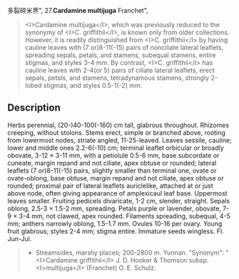 多裂碎米荠",
27.**Cardamine multijuga** Franchet",

> &lt;I&gt;Cardamine multijuga&lt;/I&gt;, which was previously reduced to the synonymy of &lt;I&gt;C. griffithii&lt;/I&gt;, is known only from older collections. However, it is readily distinguished from &lt;I&gt;C. griffithii&lt;/I&gt; by having cauline leaves with (7 or)8-11(-15) pairs of nonciliate lateral leaflets, spreading sepals, petals, and stamens, subequal stamens, entire stigmas, and styles 3-4 mm. By contrast, &lt;I&gt;C. griffithii&lt;/I&gt; has cauline leaves with 2-4(or 5) pairs of ciliate lateral leaflets, erect sepals, petals, and stamens, tetradynamous stamens, strongly 2-lobed stigmas, and styles 0.5-1(-2) mm.

## Description
Herbs perennial, (20-)40-100(-160) cm tall, glabrous throughout. Rhizomes creeping, without stolons. Stems erect, simple or branched above, rooting from lowermost nodes, striate angled, 11-25-leaved. Leaves sessile, cauline; lower and middle ones 2.2-6(-10) cm; terminal leaflet orbicular or broadly obovate, 3-12 × 3-11 mm, with a petiolule 0.5-6 mm, base subcordate or cuneate, margin repand and not ciliate, apex obtuse or rounded; lateral leaflets (7 or)8-11(-15) pairs, slightly smaller than terminal one, ovate or ovate-oblong, base obtuse, margin repand and not ciliate, apex obtuse or rounded; proximal pair of lateral leaflets auriclelike, attached at or just above node, often giving appearance of amplexicaul leaf base. Uppermost leaves smaller. Fruiting pedicels divaricate, 1-2 cm, slender, straight. Sepals oblong, 2.5-3 × 1.5-2 mm, spreading. Petals purple or lavender, obovate, 7-9 × 3-4 mm, not clawed, apex rounded. Filaments spreading, subequal, 4-5 mm; anthers narrowly oblong, 1.5-1.7 mm. Ovules 10-16 per ovary. Young fruit glabrous; styles 2-4 mm; stigma entire. Immature seeds wingless. Fl. Jun-Jul.

> * Streamsides, marshy places; 200-2800 m. Yunnan.
  "Synonym": "&lt;I&gt;Cardamine griffithii&lt;/I&gt; J. D. Hooker &amp; Thomson subsp. &lt;I&gt;multijuga&lt;/I&gt; (Franchet) O. E. Schulz.
